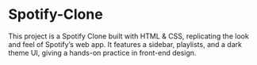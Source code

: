 # Spotify-Clone
This project is a Spotify Clone built with HTML &amp; CSS, replicating the look and feel of Spotify’s web app. It features a sidebar, playlists, and a dark theme UI, giving a hands-on practice in front-end design.
